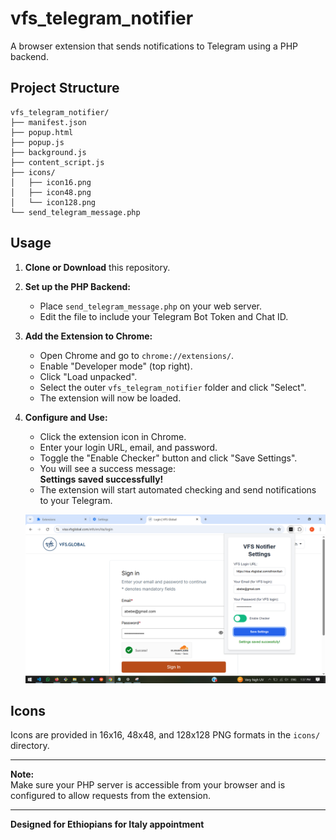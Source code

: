 # vfs_telegram_notifier

A browser extension that sends notifications to Telegram using a PHP backend.

## Project Structure

```
vfs_telegram_notifier/
├── manifest.json
├── popup.html
├── popup.js
├── background.js
├── content_script.js
├── icons/
│   ├── icon16.png
│   ├── icon48.png
│   └── icon128.png
└── send_telegram_message.php
```

## Usage

1. **Clone or Download** this repository.

2. **Set up the PHP Backend:**
   - Place `send_telegram_message.php` on your web server.
   - Edit the file to include your Telegram Bot Token and Chat ID.

3. **Add the Extension to Chrome:**
   - Open Chrome and go to `chrome://extensions/`.
   - Enable "Developer mode" (top right).
   - Click "Load unpacked".
   - Select the outer `vfs_telegram_notifier` folder and click "Select".
   - The extension will now be loaded.

4. **Configure and Use:**
   - Click the extension icon in Chrome.
   - Enter your login URL, email, and password.
   - Toggle the "Enable Checker" button and click "Save Settings".
   - You will see a success message:  
     **Settings saved successfully!**
   - The extension will start automated checking and send notifications to your Telegram.

   ![VFS Notifier Settings Screenshot](./screenshot.png)

## Icons

Icons are provided in 16x16, 48x48, and 128x128 PNG formats in the `icons/` directory.

---

**Note:**  
Make sure your PHP server is accessible from your browser and is configured to allow requests from the extension.

---

**Designed for Ethiopians for Italy appointment**